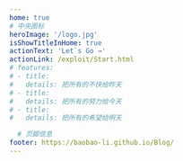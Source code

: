 ```yaml
---
home: true
# 中央图标
heroImage: '/logo.jpg' 
isShowTitleInHome: true
actionText: 'Let`s Go →'
actionLink: /exploit/Start.html
# features:
# - title: 
#   details: 把所有的不快给昨天
# - title: 
#   details: 把所有的努力给今天
# - title: 
#   details: 把所有的希望给明天

  # 页脚信息
footer: https://baobao-li.github.io/Blog/
---
```

